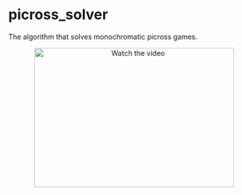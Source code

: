 # picross_solver
The algorithm that solves monochromatic picross games.

<p align="center">
<a href="http://www.youtube.com/watch?feature=player_embedded&v=4GKPN80qtJY" target="_blank">
 <img src="http://img.youtube.com/vi/4GKPN80qtJY/mqdefault.jpg" alt="Watch the video" width="400" height="280" border="0" />
</a></p>